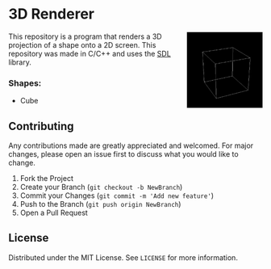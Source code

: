 # 3D Renderer

<div>
    <img align="right" padding: 0px 20px 0px 0px height="150" src="https://github.com/DylanBT928/3d-renderer/blob/e223a7f86f532a0f068c1537a6b43f5c824c6974/3DRenderer/demo.gif"> 
    <p> 
        This repository is a program that renders a 3D projection of a shape onto a 2D screen. This repository was made in C/C++ and uses the <a href="https://www.libsdl.org/">SDL</a> library.
    </p>
</div>

### Shapes:
- Cube

## Contributing

Any contributions made are greatly appreciated and welcomed. For major changes, please open an issue first
to discuss what you would like to change.

1) Fork the Project
2) Create your Branch (`git checkout -b NewBranch`)
3) Commit your Changes (`git commit -m 'Add new feature'`)
4) Push to the Branch (`git push origin NewBranch`)
5) Open a Pull Request

## License

Distributed under the MIT License. See `LICENSE` for more information.
